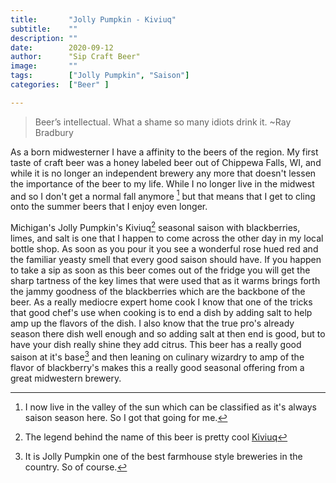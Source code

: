 ```yaml
---
title:       "Jolly Pumpkin - Kiviuq"
subtitle:    ""
description: ""
date:        2020-09-12
author:      "Sip Craft Beer"
image:       ""
tags:        ["Jolly Pumpkin", "Saison"]
categories:  ["Beer" ]

---
```


>Beer’s intellectual. What a shame so many idiots drink it. ~Ray Bradbury


As a born midwesterner I have a affinity to the beers of the region. My first taste of craft beer was a honey labeled beer out of Chippewa Falls, WI, and while it is no longer an independent brewery any more that doesn't lessen the importance of the beer to my life. While I no longer live in the midwest and so I don't get a normal fall anymore [^1] but that means that I get to cling onto the summer beers that I enjoy even longer. 

Michigan's Jolly Pumpkin's Kiviuq[^2] seasonal saison with blackberries, limes, and salt is one that I happen to come across the other day in my local bottle shop. As soon as you pour it you see a wonderful rose hued red and the familiar yeasty smell that every good saison should have. If you happen to take a sip as soon as this beer comes out of the fridge you will get the sharp tartness of the key limes that were used that as it warms brings forth the jammy goodness of the blackberries which are the backbone of the beer. As a really mediocre expert home cook I know that one of the tricks that good chef's use when cooking is to end a dish by adding salt to help amp up the flavors of the dish. I also know that the true pro's already season there dish well enough and so adding salt at then end is good, but to have your dish really shine they add citrus. This beer has a really good saison at it's base[^3] and then leaning on culinary wizardry to amp of the flavor of blackberry's makes this a really good seasonal offering from a great midwestern brewery. 




[^1]:I now live in the valley of the sun which can be classified as it's always saison season here. So I got that going for me.

[^2]:The legend behind the name of this beer is pretty cool [Kiviuq](https://en.wikipedia.org/wiki/Kiviuq)

[^3]:It is Jolly Pumpkin one of the best farmhouse style breweries in the country. So of course. 